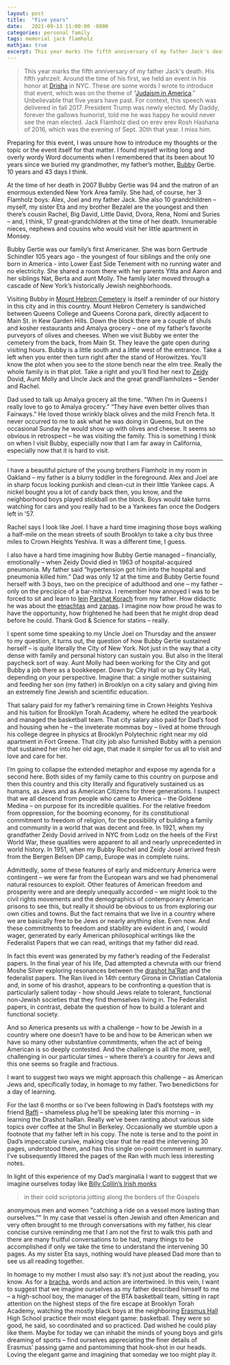 ```yaml
---
layout: post
title:  "Five years"
date:   2021-09-13 11:00:00 -0800
categories: personal family
tags: memorial jack flamholz
mathjax: true
excerpt: This year marks the fifth anniversary of my father Jack's death. His fifth yahrzeit. Around the time of his first, we held an event in his honor at Drisha in NYC. These are some words I wrote to introduce that event, which was on the theme of "Judaism in America." Unbelievable that five years have past. For context, this speech was delivered in fall 2017. President Trump was newly elected. My Daddy, forever the gallows humorist, told me he was happy he would never see the man elected. Jack Flamholz died on erev erev Rosh Hashana of 2016, which was the evening of Sept. 30th that year. I miss him. 
---
```


> This year marks the fifth anniversary of my father Jack's death. His fifth yahrzeit. Around the time of his first, we held an event in his honor at [Drisha](https://drisha.org/yomiyun/) in NYC. These are some words I wrote to introduce that event, which was on the theme of "[Judaism in America](https://drisha.org/yomiyun/)." Unbelievable that five years have past. For context, this speech was delivered in fall 2017. President Trump was newly elected. My Daddy, forever the gallows humorist, told me he was happy he would never see the man elected. Jack Flamholz died on erev erev Rosh Hashana of 2016, which was the evening of Sept. 30th that year. I miss him. 

Preparing for this event, I was unsure how to introduce my thoughts or the topic or the event itself for that matter. I found myself writing long and overly wordy Word documents when I remembered that its been about 10 years since we buried my grandmother, my father’s mother, [Bubby](https://jel.jewish-languages.org/words/85) Gertie. 10 years and 43 days I think. 

At the time of her death in 2007 Bubby Gertie was 94 and the matron of an enormous extended New York Area family. She had, of course, her 3 Flamholz boys: Alex, Joel and my father Jack. She also 10 grandchildren – myself, my sister Eta and my brother Bezalel are the youngest and then there’s cousin Rachel, Big David, Little David, Dvora, Rena, Nomi and Suries – and, I think, 17 great-grandchildren at the time of her death. Innumerable nieces, nephews and cousins who would visit her little apartment in Monsey.

Bubby Gertie was our family’s first Americaner. She was born Gertrude Schindler 105 years ago - the youngest of four siblings and the only one born in America - into Lower East Side Tenement with no running water and no electricity. She shared a room there with her parents Yitta and Aaron and her siblings Nat, Berta and aunt Molly. The family later moved through a cascade of New York’s historically Jewish neighborhoods. 

Visiting Bubby in [Mount Hebron Cemetery](https://en.wikipedia.org/wiki/Mount_Hebron_Cemetery_(New_York_City)) is itself a reminder of our history in this city and in this country. Mount Hebron Cemetery is sandwiched between Queens College and Queens Corona park, directly adjacent to Main St. in Kew Garden Hills. Down the block there are a couple of shuls and kosher restaurants and Amalya grocery – one of my father’s favorite purveyors of olives and cheeses. When we visit Bubby we enter the cemetery from the back, from Main St. They leave the gate open during visiting hours. Bubby is a little south and a little west of the entrance. Take a left when you enter then turn right after the stand of Horowitzes. You’ll know the plot when you see to the stone bench near the elm tree. Really the whole family is in that plot. Take a right and you’ll find her next to [Zeidy](https://jel.jewish-languages.org/words/631) Dovid, Aunt Molly and Uncle Jack and the great grandFlamholzes – Sender and Rachel. 

Dad used to talk up Amalya grocery all the time. “When I’m in Queens I really love to go to Amalya grocery.” “They have even better olives than Fairways.” He loved those wrinkly black olives and the mild French feta. It never occurred to me to ask what he was doing in Queens, but on the occasional Sunday he would show up with olives and cheese. It seems so obvious in retrospect – he was visiting the family. This is something I think on when I visit Bubby, especially now that I am far away in California, especially now that it is hard to visit. 

------

I have a beautiful picture of the young brothers Flamholz in my room in Oakland – my father is a blurry toddler in the foreground. Alex and Joel are in sharp focus looking punkish and clean-cut in their little Yankee caps. A nickel bought you a lot of candy back then, you know, and the neighborhood boys played stickball on the block. Boys would take turns watching for cars and you really had to be a Yankees fan once the Dodgers left in '57. 

Rachel says I look like Joel. I have a hard time imagining those boys walking a half-mile on the mean streets of south Brooklyn to take a city bus three miles to Crown Heights Yeshiva. It was a different time, I guess. 

I also have a hard time imagining how Bubby Gertie managed – financially, emotionally – when Zeidy Dovid died in 1963 of hospital-acquired pneumonia. My father said “hypertension got him into the hospital and pneumonia killed him.” Dad was only 12 at the time and Bubby Gertie found herself with 3 boys, two on the precipice of adulthood and one – my father – only on the precipice of a bar-mitzva. I remember how annoyed I was to be forced to sit and learn to [lein](https://jel.jewish-languages.org/words/306) [Parshat Korach](https://en.wikipedia.org/wiki/Korach_(parashah)) from my father. How didactic he was about the [etnachtas](https://en.wikipedia.org/wiki/Hebrew_cantillation) and [zarqas](https://en.wikipedia.org/wiki/Hebrew_cantillation). I imagine now how proud he was to have the opportunity, how frightened he had been that he might drop dead before he could. Thank God & Science for statins – really. 

I spent some time speaking to my Uncle Joel on Thursday and the answer to my question, it turns out, the question of how Bubby Gertie sustained herself – is quite literally the City of New York. Not just in the way that a city dense with family and personal history can sustain you. But also in the literal paycheck sort of way. Aunt Molly had been working for the City and got Bubby a job there as a bookkeeper. Down by City Hall or up by City Hall, depending on your perspective. Imagine that: a single mother sustaining and feeding her son (my father) in Brooklyn on a city salary and giving him an extremely fine Jewish and scientific education.  

That salary paid for my father’s remaining time in Crown Heights Yeshiva and his tuition for Brooklyn Torah Academy, where he edited the yearbook and managed the basketball team. That city salary also paid for Dad’s food and housing when he – the inveterate mommas boy – lived at home through his college degree in physics at Brooklyn Polytechnic right near my old apartment in Fort Greene. That city job also furnished Bubby with a pension that sustained her into her old age, that made it simpler for us all to visit and love and care for her. 

I’m going to collapse the extended metaphor and expose my agenda for a second here. Both sides of my family came to this country on purpose and then this country and this city literally and figuratively sustained us as humans, as Jews and as American Citizens for three generations. I suspect that we all descend from people who came to America – the Goldene Medina – on purpose for its incredible qualities. For the relative freedom from oppression, for the booming economy, for its constitutional commitment to freedom of religion, for the possibility of building a family and community in a world that was decent and free. In 1921, when my grandfather Zeidy Dovid arrived in NYC from Lodz on the heels of the First World War, these qualities were apparent to all and nearly unprecedented in world history. In 1951, when my Bubby Rochel and Zeidy Josel arrived fresh from the Bergen Belsen DP camp, Europe was in complete ruins. 

Admittedly, some of these features of early and midcentury America were contingent – we were far from the European wars and we had phenomenal natural resources to exploit. Other features of American freedom and prosperity were and are deeply unequally accorded – we might look to the civil rights movements and the demographics of contemporary American prisons to see this, but really it should be obvious to us from exploring our own cities and towns. But the fact remains that we live in a country where we are basically free to be Jews or nearly anything else. Even now. And these commitments to freedom and stability are evident in and, I would wager, generated by early American philosophical writings like the Federalist Papers that we can read, writings that my father did read.

In fact this event was generated by my father’s reading of the Federalist papers. In the final year of his life, Dad attempted a chevruta with our friend Moshe Silver exploring resonances between the [drashot ha'Ran](https://en.wikipedia.org/wiki/Nissim_of_Gerona) and the federalist papers. The Ran lived in 14th century Girona in Christian Catalonia and, in some of his drashot, appears to be confronting a question that is particularly salient today - how should Jews relate to tolerant, functional non-Jewish societies that they find themselves living in. The Federalist papers, in contrast, debate the question of how to build a tolerant and functional society. 

And so America presents us with a challenge – how to be Jewish in a country where one doesn’t have to be and how to be American when we have so many other substantive commitments, when the act of being American is so deeply contested. And the challenge is all the more, well, challenging in our particular times – where there’s a country for Jews and this one seems so fragile and fractious.

I want to suggest two ways we might approach this challenge – as American Jews and, specifically today, in homage to my father. Two benedictions for a day of learning.  

For the last 6 months or so I’ve been following in Dad’s footsteps with my friend [Raffi](https://engl.uic.edu/profiles/magarik-raphael/) – shameless plug he’ll be speaking later this morning – in learning the Drashot haRan. Really we’ve been ranting about various side topics over coffee at the Shul in Berkeley. Occasionally we stumble upon a footnote that my father left in his copy. The note is terse and to the point in Dad’s impeccable cursive, making clear that he read the intervening 30 pages, understood them, and has this single on-point comment in summary. I’ve subsequently littered the pages of the Ran with much less interesting notes. 

In light of this experience of my Dad’s marginalia I want to suggest that we imagine ourselves today like [Billy Collin’s Irish monks](https://www.poetryfoundation.org/poetrymagazine/browse?contentId=39493) 

> in their cold scriptoria
> jotting along the borders of the Gospels

anonymous men and women "catching a ride on a vessel more lasting than ourselves."" In my case that vessel is often Jewish and often American and very often brought to me through conversations with my father, his clear concise cursive reminding me that I am not the first to walk this path and there are many fruitful conversations to be had, many things to be accomplished if only we take the time to understand the intervening 30 pages. As my sister Eta says, nothing would have pleased Dad more than to see us all reading together. 

In homage to my mother I must also say: it’s not just about the reading, you know. As for a [bracha](https://jel.jewish-languages.org/words/81), words and action are intertwined. In this vein, I want to suggest that we imagine ourselves as my father described himself to me – a high-school boy, the manager of the BTA basketball team, sitting in rapt attention on the highest steps of the fire escape at Brooklyn Torah Academy, watching the mostly black boys at the neighboring [Erasmus Hall](https://en.wikipedia.org/wiki/Erasmus_Hall_High_School) High School practice their most elegant game: basketball. They were so good, he said, so coordinated and so practiced. Dad wished he could play like them. Maybe for today we can inhabit the minds of young boys and girls dreaming of sports – find ourselves appreciating the finer details of Erasmus’ passing game and pantomiming that hook-shot in our heads. Loving the elegant game and imagining that someday we too might play it. 


